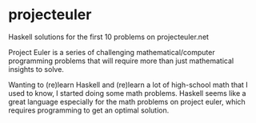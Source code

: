 # projecteuler

Haskell solutions for the first 10 problems on projecteuler.net

Project Euler is a series of challenging mathematical/computer programming problems that will require more than just mathematical insights to solve.

Wanting to (re)learn Haskell and (re)learn a lot of high-school math that I used to know, I started doing some math problems. 
Haskell seems like a great language especially for the math problems on project euler, which requires programming to get an optimal solution.
